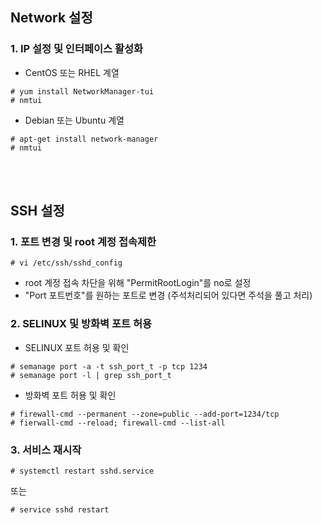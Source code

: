 ## Network 설정
### 1. IP 설정 및 인터페이스 활성화
- CentOS 또는 RHEL 계열
```shell
# yum install NetworkManager-tui
# nmtui
```
- Debian 또는 Ubuntu 계열
```shell
# apt-get install network-manager
# nmtui
```
<br><br/>
## SSH 설정
### 1. 포트 변경 및 root 계정 접속제한
 ```shell
 # vi /etc/ssh/sshd_config
 ```
- root 계정 접속 차단을 위해 "PermitRootLogin"를 no로 설정
- "Port 포트번호"를 원하는 포트로 변경 (주석처리되어 있다면 주석을 풀고 처리)

### 2. SELINUX 및 방화벽 포트 허용
- SELINUX 포트 허용 및 확인
```shell
# semanage port -a -t ssh_port_t -p tcp 1234
# semanage port -l | grep ssh_port_t
```

- 방화벽 포트 허용 및 확인
```shell
# firewall-cmd --permanent --zone=public --add-port=1234/tcp
# fierwall-cmd --reload; firewall-cmd --list-all
```

### 3. 서비스 재시작
```shell
# systemctl restart sshd.service
```
또는
```shell
# service sshd restart
```
